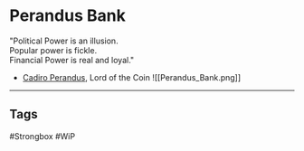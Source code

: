 # Perandus Bank
"Political Power is an illusion.  
Popular power is fickle.  
Financial Power is real and loyal."  
- [Cadiro Perandus](https://www.poewiki.net/wiki/Cadiro_Perandus "Cadiro Perandus"), Lord of the Coin
![[Perandus_Bank.png]]

---
## Tags
#Strongbox
#WiP